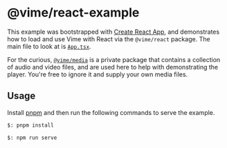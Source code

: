 # @vime/react-example

This example was bootstrapped with [Create React App](https://github.com/facebook/create-react-app),
and demonstrates how to load and use Vime with React via the `@vime/react` package. The main
file to look at is [`App.tsx`](./src/App.tsx).

For the curious, [`@vime/media`](../../packages/media) is a private package that contains a collection
of audio and video files, and are used here to help with demonstrating the player. You're free to
ignore it and supply your own media files.

## Usage

Install [pnpm](https://pnpm.js.org/en/installation) and then run the following commands to serve
the example.

```bash
$: pnpm install

$: npm run serve
```
